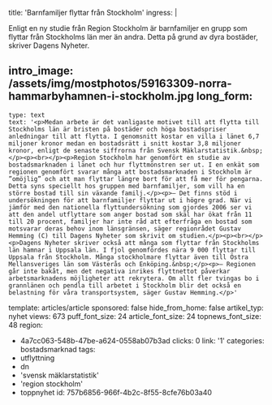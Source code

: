 title: 'Barnfamiljer flyttar från Stockholm'
ingress: |
  <p>Enligt en ny studie från Region Stockholm är barnfamiljer en grupp som flyttar från Stockholms län mer än andra. Detta på grund av dyra bostäder, skriver Dagens Nyheter.
  </p>
  
intro_image: /assets/img/mostphotos/59163309-norra-hammarbyhamnen-i-stockholm.jpg
long_form:
  -
    type: text
    text: '<p>Medan arbete är det vanligaste motivet till att flytta till Stockholms län är bristen på bostäder och höga bostadspriser anledningar till att flytta. I genomsnitt kostar en villa i länet 6,7 miljoner kronor medan en bostadsrätt i snitt kostar 3,8 miljoner kronor, enligt de senaste siffrorna från Svensk Mäklarstatistik.&nbsp;</p><p><br></p><p>Region Stockholm har genomfört en studie av bostadsmarknaden i länet och hur flyttmönstren ser ut. I en enkät som regionen genomfört svarar många att bostadsmarknaden i Stockholm är ”omöjlig” och att man flyttar längre bort för att få mer för pengarna. Detta syns speciellt hos gruppen med barnfamiljer, som vill ha en större bostad till sin växande familj.</p><p>– Det finns stöd i undersökningen för att barnfamiljer flyttar ut i högre grad. När vi jämför med den nationella flyttundersökning som gjordes 2006 ser vi att den andel utflyttare som anger bostad som skäl har ökat från 11 till 20 procent, familjer har inte råd att efterfråga en bostad som motsvarar deras behov inom länsgränsen, säger regionrådet Gustav Hemming (C) till Dagens Nyheter som skrivit om studien.</p><p><br></p><p>Dagens Nyheter skriver också att många som flyttar från Stockholms län hamnar i Uppsala län. I fjol genomfördes nära 9 000 flyttar till Uppsala från Stockholm. Många stockholmare flyttar även till Östra Mellansveriges län som Västerås och Enköping.&nbsp;</p><p>– Regionen går inte bakåt, men det negativa inrikes flyttnettot påverkar arbetsmarknadens möjligheter att rekrytera. Om allt fler tvingas bo i grannlänen och pendla till arbetet i Stockholm blir det också en belastning för våra transportsystem, säger Gustav Hemming.</p>'
template: articles/article
sponsored: false
hide_from_home: false
artikel_typ: nyhet
views: 673
puff_font_size: 24
article_font_size: 24
topnews_font_size: 48
region:
  - 4a7cc063-548b-47be-a624-0558ab07b3ad
clicks: 0
link: '1'
categories: bostadsmarknad
tags:
  - utflyttning
  - dn
  - 'svensk mäklarstatistik'
  - 'region stockholm'
  - toppnyhet
id: 757b6856-966f-4b2c-8f55-8cfe76b03a40
